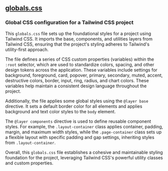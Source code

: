## [globals.css](globals.css)

### Global CSS configuration for a Tailwind CSS project

This `globals.css` file sets up the foundational styles for a project using Tailwind CSS. It imports the base, components, and utilities layers from Tailwind CSS, ensuring that the project's styling adheres to Tailwind's utility-first approach. 

The file defines a series of CSS custom properties (variables) within the `:root` selector, which are used to standardize colors, spacing, and other design tokens across the application. These variables include settings for background, foreground, card, popover, primary, secondary, muted, accent, destructive colors, border, input, ring, radius, and chart colors. These variables help maintain a consistent design language throughout the project.

Additionally, the file applies some global styles using the `@layer base` directive. It sets a default border color for all elements and applies background and text color styles to the `body` element. 

The `@layer components` directive is used to define reusable component styles. For example, the `.layout-container` class applies container, padding, margin, and maximum width styles, while the `.page-container` class sets up a flexible layout with specific padding and gap settings, inheriting styles from `.layout-container`.

Overall, this `globals.css` file establishes a cohesive and maintainable styling foundation for the project, leveraging Tailwind CSS's powerful utility classes and custom properties.

